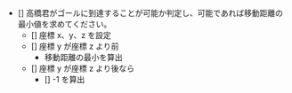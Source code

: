 - [] 高橋君がゴールに到達することが可能か判定し、可能であれば移動距離の最小値を求めてください。
  - [] 座標 x、y、z を設定
  - [] 座標 y が座標 z より前
    - 移動距離の最小を算出
  - [] 座標 y が座標 z より後なら
    - [] -1 を算出
